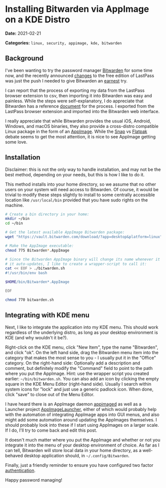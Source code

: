 # Installing Bitwarden via AppImage on a KDE Distro

**Date:** 2021-02-21

**Categories:**
`linux, security, appimage, kde, bitwarden`

## Background

I've been wanting to try the password manager [Bitwarden](https://bitwarden.com/) for some time now, and the recently announced [changes](http://blog.lastpass.com/2021/02/changes-to-lastpass-free/) to the free edition of LastPass was just the push I needed to give Bitwarden an [earnest](https://upload.wikimedia.org/wikipedia/en/0/08/Ernest_P._Worrell.jpg) try.

I can report that the process of exporting my data from the LastPass browser extension to csv, then importing it into Bitwarden was easy and painless. While the steps were self-explanatory, I do appreciate that Bitwarden has a reference [document](https://bitwarden.com/help/article/import-from-lastpass/) for the process. I exported from the LastPass browser extension and imported into the Bitwarden web interface.

I really appreciate that while Bitwarden provides the usual iOS, Android, Windows, and macOS binaries, they also provide a cross-distro compatible Linux package in the form of an [AppImage](https://appimage.org/). While the [Snap](https://snapcraft.io/) vs [Flatpak](https://flatpak.org/) debate seems to get the most attention, it is nice to see AppImage getting some love.

## Installation

Disclaimer: this is not the only way to handle installation, and may not be the best method, depending on your needs, but this is how I like to do it.

This method installs into your home directory, so we assume that no other users on your system will need access to Bitwarden. Of course, it would be trivial to modify these steps slightly to install to some centrally accessible location like `/usr/local/bin` provided that you have sudo rights on the machine.

```sh
# Create a bin directory in your home:
mkdir ~/bin
cd ~/bin

# Get the latest available AppImage Bitwarden package: 
wget "https://vault.bitwarden.com/download/?app=desktop&platform=linux"

# Make the AppImage executable:
chmod 775 Bitwarden*.AppImage

# Since the Bitwarden AppImage binary will change its name whenever it
# it auto-updates, I like to create a wrapper-script to call it:
cat << EOF > ./bitwarden.sh
#!/usr/bin/env bash

$HOME/bin/Bitwarden*.AppImage

EOF

chmod 770 bitwarden.sh
```

## Integrating with KDE menu

Next, I like to integrate the application into my KDE menu. This should work regardless of the underlying distro, as long as your desktop environment is KDE (and why wouldn't it be?). 

Right-click on the KDE menu, click "New Item", type the name "Bitwarden", and click "ok". On the left hand side, drag the Bitwarden menu item into the category that makes the most sense to you - I usually put it in the "Office" category. On the right-hand side: Optionally add a description and comment, but definitely modify the "Command" field to point to the path where you put the AppImage. Hint: use the wrapper script you created earlier: `~/bin/bitwarden.sh`. You can also add an icon by clicking the empty square in the KDE Menu Editor (right-hand side). Usually I search within system icons for "lock" and just use a generic padlock icon. When done, click "save" to close out of the Menu Editor. 

I have heard there is an AppImage daemon [appimaged](https://github.com/probonopd/go-appimage) as well as a Launcher project [AppImageLauncher](https://github.com/TheAssassin/AppImageLauncher), either of which would probably help with the automation of integrating AppImage apps into GUI menus, and also might add some automation around updating the AppImages themselves. I should probably look into these if I start using AppImages on a larger scale. If I do, I'll try to come back and edit this post.

It doesn't much matter where you put the AppImage and whether or not you integrate it into the menu of your desktop environment of choice. As far as I can tell, Bitwarden will store local data in your home directory, as a well-behaved desktop application should, in `~/.config/Bitwarden`.

Finally, just a friendly reminder to ensure you have configured two factor [authentication](https://bitwarden.com/help/article/setup-two-step-login/).

Happy password managing!